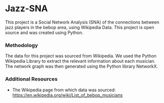 # Jazz-SNA

This project is a Social Network Analysis (SNA) of the connections between jazz players in the bebop area, using Wikipedia Data. This project is open source and was created using Python.

### Methodology

The data for this project was sourced from Wikipedia. We used the Python Wikipedia Library to extract the relevant information about each musician. The network graph was then generated using the Python library NetworkX.

### Additional Resources

- The Wikipedia page from which data was sourced: https://en.wikipedia.org/wiki/List_of_bebop_musicians
